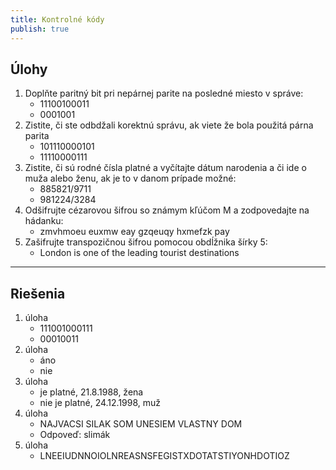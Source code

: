 ```yaml
---
title: Kontrolné kódy
publish: true
---
```


## Úlohy

1. Doplňte paritný bit pri nepárnej parite na posledné miesto v správe:
    - 11100100011
    - 0001001
2. Zistite, či ste odbdžali korektnú správu, ak viete že bola použitá párna parita
    - 101110000101
    - 11110000111
3. Zistite, či sú rodné čísla platné a vyčítajte dátum narodenia a či ide o muža alebo ženu, ak je to v danom prípade možné:
    - 885821/9711
    - 981224/3284
4. Odšifrujte cézarovou šifrou so známym kľúčom M a zodpovedajte na hádanku:
    - zmvhmoeu euxmw eay gzqeuqy hxmefzk pay
5. Zašifrujte transpozičnou šifrou pomocou obdĺžnika šírky 5:
    - London is one of the leading tourist destinations

---

## Riešenia

1. úloha
    - 111001000111
    - 00010011
2. úloha
    - áno
    - nie
3. úloha
    - je platné, 21.8.1988, žena
    - nie je platné, 24.12.1998, muž
4. úloha
    - NAJVACSI SILAK SOM UNESIEM VLASTNY DOM
    - Odpoveď: slimák
5. úloha
    - LNEEIUDNNOIOLNREASNSFEGISTXDOTATSTIYONHDOTIOZ
